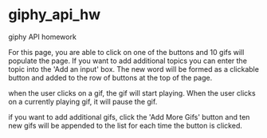 # giphy_api_hw
giphy API homework

For this page, you are able to click on one of the buttons and 10 gifs will populate the page. If you want to add additional topics you can enter the topic into the 'Add an input' box. The new word will be formed as a clickable button and added to the row of buttons at the top of the page.  

when the user clicks on a gif, the gif will start playing. When the user clicks on a currently playing gif, it will pause the gif. 


if you want to add additional gifs,  click the 'Add More Gifs' button and ten new gifs will be appended to the list for each time the button is clicked. 

